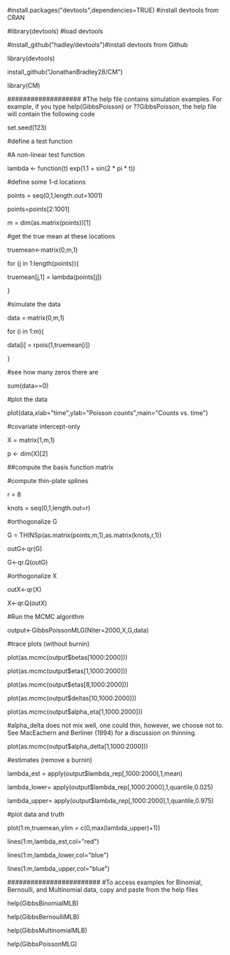 #install.packages("devtools",dependencies=TRUE) #install devtools from CRAN

#library(devtools) #load devtools

#install_github("hadley/devtools")#install devtools from Github

library(devtools)

install_github("JonathanBradley28/CM")

library(CM)

###################
#The help file contains simulation examples. For example, if you type help(GibbsPoisson) or ??GibbsPoisson, the help file will contain the following code

set.seed(123)

#define a test function

#A non-linear test function

lambda <- function(t) exp(1.1 + sin(2 &ast; pi &ast; t))




#define some 1-d locations

points = seq(0,1,length.out=1001)

points=points[2:1001]

m = dim(as.matrix(points))[1]




#get the true mean at these locations

truemean<-matrix(0,m,1)

for (j in 1:length(points)){

  truemean[j,1] = lambda(points[j])
  
}




#simulate the data

data = matrix(0,m,1)

for (i in 1:m){

  data[i] = rpois(1,truemean[i])
  
}




#see how many zeros there are

sum(data==0)




#plot the data

plot(data,xlab="time",ylab="Poisson counts",main="Counts vs. time")

#covariate intercept-only

X = matrix(1,m,1)

p <- dim(X)[2]




##compute the basis function matrix

#compute thin-plate splines

r = 8

knots = seq(0,1,length.out=r)

#orthogonalize G

G = THINSp(as.matrix(points,m,1),as.matrix(knots,r,1))

outG<-qr(G)

G<-qr.Q(outG)

#orthogonalize X

outX<-qr(X)

X<-qr.Q(outX)





#Run the MCMC algorithm

output<-GibbsPoissonMLG(Niter=2000,X,G,data)





#trace plots (without burnin)

plot(as.mcmc(output$betas[1000:2000]))

plot(as.mcmc(output$etas[1,1000:2000]))

plot(as.mcmc(output$etas[8,1000:2000]))

plot(as.mcmc(output$deltas[10,1000:2000]))

plot(as.mcmc(output$alpha_eta[1,1000:2000]))

#alpha_delta does not mix well, one could thin, however, we choose not to. See MacEachern and Berliner (1994) for a discussion on thinning.

plot(as.mcmc(output$alpha_delta[1,1000:2000]))





#estimates (remove a burnin)

lambda_est = apply(output$lambda_rep[,1000:2000],1,mean)

lambda_lower= apply(output$lambda_rep[,1000:2000],1,quantile,0.025)

lambda_upper= apply(output$lambda_rep[,1000:2000],1,quantile,0.975)





#plot data and truth

plot(1:m,truemean,ylim = c(0,max(lambda_upper)+1))

lines(1:m,lambda_est,col="red")

lines(1:m,lambda_lower,col="blue")

lines(1:m,lambda_upper,col="blue")

########################
#To access examples for Binomial, Bernoulli, and Multinomial data, copy and paste from the help files

help(GibbsBinomialMLB)

help(GibbsBernoulliMLB)

help(GibbsMultinomialMLB)

help(GibbsPoissonMLG)
